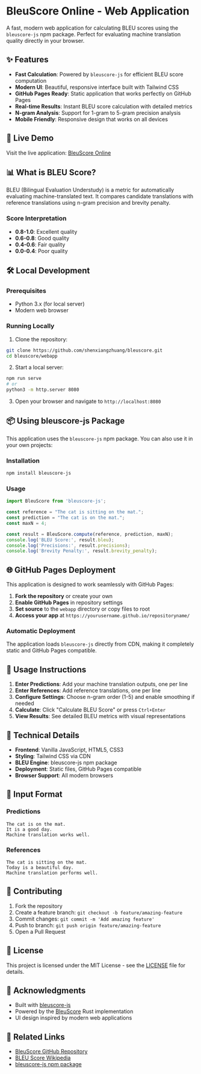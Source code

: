 # BleuScore Online - Web Application

A fast, modern web application for calculating BLEU scores using the `bleuscore-js` npm package. Perfect for evaluating machine translation quality directly in your browser.

## ✨ Features

- **Fast Calculation**: Powered by `bleuscore-js` for efficient BLEU score computation
- **Modern UI**: Beautiful, responsive interface built with Tailwind CSS
- **GitHub Pages Ready**: Static application that works perfectly on GitHub Pages
- **Real-time Results**: Instant BLEU score calculation with detailed metrics
- **N-gram Analysis**: Support for 1-gram to 5-gram precision analysis
- **Mobile Friendly**: Responsive design that works on all devices

## 🚀 Live Demo

Visit the live application: [BleuScore Online](https://your-username.github.io/bleuscore/webapp/)

## 📊 What is BLEU Score?

BLEU (Bilingual Evaluation Understudy) is a metric for automatically evaluating machine-translated text. It compares candidate translations with reference translations using n-gram precision and brevity penalty.

### Score Interpretation
- **0.8-1.0**: Excellent quality
- **0.6-0.8**: Good quality  
- **0.4-0.6**: Fair quality
- **0.0-0.4**: Poor quality

## 🛠️ Local Development

### Prerequisites
- Python 3.x (for local server)
- Modern web browser

### Running Locally

1. Clone the repository:
```bash
git clone https://github.com/shenxiangzhuang/bleuscore.git
cd bleuscore/webapp
```

2. Start a local server:
```bash
npm run serve
# or
python3 -m http.server 8080
```

3. Open your browser and navigate to `http://localhost:8080`

## 📦 Using bleuscore-js Package

This application uses the `bleuscore-js` npm package. You can also use it in your own projects:

### Installation
```bash
npm install bleuscore-js
```

### Usage
```javascript
import BleuScore from 'bleuscore-js';

const reference = "The cat is sitting on the mat.";
const prediction = "The cat is on the mat.";
const maxN = 4;

const result = BleuScore.compute(reference, prediction, maxN);
console.log('BLEU Score:', result.bleu);
console.log('Precisions:', result.precisions);
console.log('Brevity Penalty:', result.brevity_penalty);
```

## 🌐 GitHub Pages Deployment

This application is designed to work seamlessly with GitHub Pages:

1. **Fork the repository** or create your own
2. **Enable GitHub Pages** in repository settings
3. **Set source** to the `webapp` directory or copy files to root
4. **Access your app** at `https://yourusername.github.io/repositoryname/`

### Automatic Deployment
The application loads `bleuscore-js` directly from CDN, making it completely static and GitHub Pages compatible.

## 🎯 Usage Instructions

1. **Enter Predictions**: Add your machine translation outputs, one per line
2. **Enter References**: Add reference translations, one per line
3. **Configure Settings**: Choose n-gram order (1-5) and enable smoothing if needed
4. **Calculate**: Click "Calculate BLEU Score" or press `Ctrl+Enter`
5. **View Results**: See detailed BLEU metrics with visual representations

## 🔧 Technical Details

- **Frontend**: Vanilla JavaScript, HTML5, CSS3
- **Styling**: Tailwind CSS via CDN
- **BLEU Engine**: bleuscore-js npm package
- **Deployment**: Static files, GitHub Pages compatible
- **Browser Support**: All modern browsers

## 📝 Input Format

### Predictions
```
The cat is on the mat.
It is a good day.
Machine translation works well.
```

### References  
```
The cat is sitting on the mat.
Today is a beautiful day.
Machine translation performs well.
```

## 🤝 Contributing

1. Fork the repository
2. Create a feature branch: `git checkout -b feature/amazing-feature`
3. Commit changes: `git commit -m 'Add amazing feature'`
4. Push to branch: `git push origin feature/amazing-feature`
5. Open a Pull Request

## 📄 License

This project is licensed under the MIT License - see the [LICENSE](../LICENSE) file for details.

## 🙏 Acknowledgments

- Built with [bleuscore-js](https://www.npmjs.com/package/bleuscore-js)
- Powered by the [BleuScore](https://github.com/shenxiangzhuang/bleuscore) Rust implementation
- UI design inspired by modern web applications

## 🔗 Related Links

- [BleuScore GitHub Repository](https://github.com/shenxiangzhuang/bleuscore)
- [BLEU Score Wikipedia](https://en.wikipedia.org/wiki/BLEU)
- [bleuscore-js npm package](https://www.npmjs.com/package/bleuscore-js) 